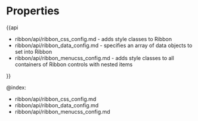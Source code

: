 Properties
=========

{{api

- ribbon/api/ribbon_css_config.md - adds style classes to Ribbon
- ribbon/api/ribbon_data_config.md - specifies an array of data objects to set into Ribbon
- ribbon/api/ribbon_menucss_config.md - adds style classes to all containers of Ribbon controls with nested items

}}

@index:
- ribbon/api/ribbon_css_config.md
- ribbon/api/ribbon_data_config.md
- ribbon/api/ribbon_menucss_config.md